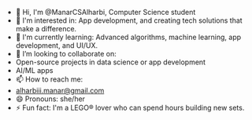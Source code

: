- 👋 Hi, I'm @ManarCSAlharbi, Computer Science student
- 👀 I'm interested in: App development, and creating tech solutions that make a difference.
- 🌱 I'm currently learning: Advanced algorithms, machine learning, app development, and UI/UX.
- 💞️ I’m looking to collaborate on:
- Open-source projects in data science or app development
- AI/ML apps
- 📫 How to reach me:
- alharbiii.manar@gmail.com
- 😄 Pronouns: she/her
- ⚡ Fun fact: I'm a LEGO® lover who can spend hours building new sets.

<!---
ManarCSAlharbi/ManarCSAlharbi is a ✨ special ✨ repository because its `README.md` (this file) appears on your GitHub profile.
You can click the Preview link to take a look at your changes.
--->


